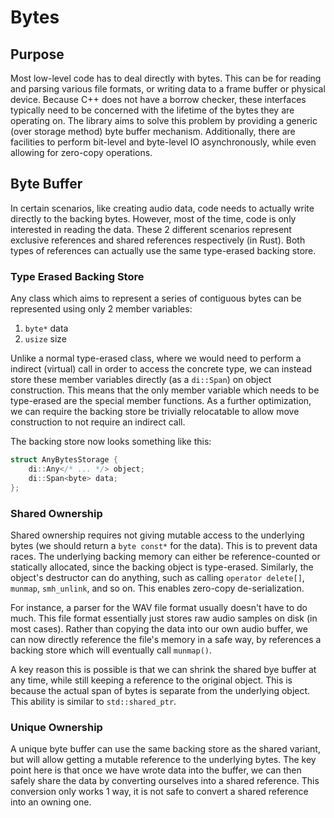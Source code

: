 # Bytes

## Purpose

Most low-level code has to deal directly with bytes. This can be for reading and parsing various file formats,
or writing data to a frame buffer or physical device. Because C++ does not have a borrow checker, these interfaces
typically need to be concerned with the lifetime of the bytes they are operating on. The library aims to solve this
problem by providing a generic (over storage method) byte buffer mechanism. Additionally, there are facilities to
perform bit-level and byte-level IO asynchronously, while even allowing for zero-copy operations.

## Byte Buffer

In certain scenarios, like creating audio data, code needs to actually write directly to the backing bytes. However,
most of the time, code is only interested in reading the data. These 2 different scenarios represent exclusive
references and shared references respectively (in Rust). Both types of references can actually use the same type-erased
backing store.

### Type Erased Backing Store

Any class which aims to represent a series of contiguous bytes can be represented using only 2 member variables:

1. `byte*` data
2. `usize` size

Unlike a normal type-erased class, where we would need to perform a indirect (virtual) call in order to access the
concrete type, we can instead store these member variables directly (as a `di::Span`) on object construction. This
means that the only member variable which needs to be type-erased are the special member functions. As a further
optimization, we can require the backing store be trivially relocatable to allow move construction to not require
an indirect call.

The backing store now looks something like this:

```cpp
struct AnyBytesStorage {
    di::Any</* ... */> object;
    di::Span<byte> data;
};
```

### Shared Ownership

Shared ownership requires not giving mutable access to the underlying bytes (we should return a `byte const*` for the
data). This is to prevent data races. The underlying backing memory can either be reference-counted or statically
allocated, since the backing object is type-erased. Similarly, the object's destructor can do anything, such as calling
`operator delete[]`, `munmap`, `smh_unlink`, and so on. This enables zero-copy de-serialization.

For instance, a parser for the WAV file format usually doesn't have to do much. This file format essentially just
stores raw audio samples on disk (in most cases). Rather than copying the data into our own audio buffer, we can
now directly reference the file's memory in a safe way, by references a backing store which will eventually call
`munmap()`.

A key reason this is possible is that we can shrink the shared bye buffer at any time, while still keeping a reference
to the original object. This is because the actual span of bytes is separate from the underlying object. This ability
is similar to `std::shared_ptr`.

### Unique Ownership

A unique byte buffer can use the same backing store as the shared variant, but will allow getting a mutable reference
to the underlying bytes. The key point here is that once we have wrote data into the buffer, we can then safely share
the data by converting ourselves into a shared reference. This conversion only works 1 way, it is not safe to convert
a shared reference into an owning one.

